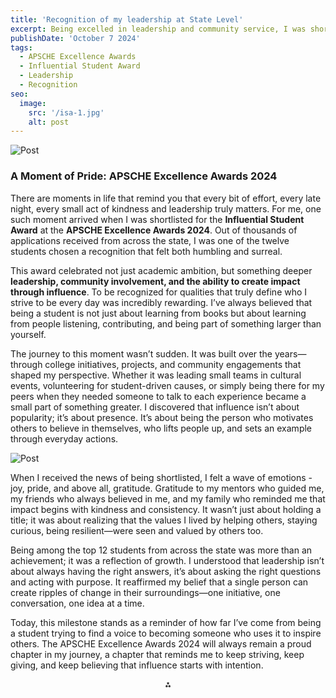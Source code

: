 ```yaml
---
title: 'Recognition of my leadership at State Level'
excerpt: Being excelled in leadership and community service, I was shortlisted for Influential Studnet Award, APSCHE Excellence Awards 2024
publishDate: 'October 7 2024'
tags:
  - APSCHE Excellence Awards
  - Influential Student Award
  - Leadership
  - Recognition
seo:
  image:
    src: '/isa-1.jpg'
    alt: post
---
```


![Post](/isa-1.jpg)

### A Moment of Pride: APSCHE Excellence Awards 2024

There are moments in life that remind you that every bit of effort, every late night, every small act of kindness and leadership truly matters. For me, one such moment arrived when I was shortlisted for the **Influential Student Award** at the **APSCHE Excellence Awards 2024**. Out of thousands of applications received from across the state, I was one of the twelve students chosen a recognition that felt both humbling and surreal.

This award celebrated not just academic ambition, but something deeper **leadership, community involvement, and the ability to create impact through influence**. To be recognized for qualities that truly define who I strive to be every day was incredibly rewarding. I’ve always believed that being a student is not just about learning from books but about learning from people listening, contributing, and being part of something larger than yourself.

The journey to this moment wasn’t sudden. It was built over the years—through college initiatives, projects, and community engagements that shaped my perspective. Whether it was leading small teams in cultural events, volunteering for student-driven causes, or simply being there for my peers when they needed someone to talk to each experience became a small part of something greater. I discovered that influence isn’t about popularity; it’s about presence. It’s about being the person who motivates others to believe in themselves, who lifts people up, and sets an example through everyday actions.

![Post](/isa-2.jpg)

When I received the news of being shortlisted, I felt a wave of emotions - joy, pride, and above all, gratitude. Gratitude to my mentors who guided me, my friends who always believed in me, and my family who reminded me that impact begins with kindness and consistency. It wasn’t just about holding a title; it was about realizing that the values I lived by helping others, staying curious, being resilient—were seen and valued by others too.

Being among the top 12 students from across the state was more than an achievement; it was a reflection of growth. I understood that leadership isn’t about always having the right answers, it’s about asking the right questions and acting with purpose. It reaffirmed my belief that a single person can create ripples of change in their surroundings—one initiative, one conversation, one idea at a time.

Today, this milestone stands as a reminder of how far I’ve come from being a student trying to find a voice to becoming someone who uses it to inspire others. The APSCHE Excellence Awards 2024 will always remain a proud chapter in my journey, a chapter that reminds me to keep striving, keep giving, and keep believing that influence starts with intention.

<div align="center">⁂</div>
